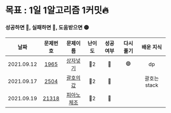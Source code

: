 # 목표 : 1일 1알고리즘 1커밋🔥

### 성공하면 🔵, 실패하면 🔴, 도움받으면 🟡

|    날짜    |                    문제번호                    |                      문제이름                       | 난이도 | 성공여부 | 다시풀기 |  배운 지식   |
| :--------: | :--------------------------------------------: | :-------------------------------------------------: | :----: | :------: | :------: | :----------: |
| 2021.09.12 |  [1965](https://www.acmicpc.net/problem/1965)  |  [상자넣기](https://www.acmicpc.net/problem/1965)   |  🥈2   |    🔵    |    🟣    |      dp      |
| 2021.09.17 |  [2504](https://www.acmicpc.net/problem/2504)  |  [괄호의값](https://www.acmicpc.net/problem/2504)   |  🥈2   |    🔴    |          | 괄호는 stack |
| 2021.09.19 | [21318](https://www.acmicpc.net/problem/21318) | [피아노체조](https://www.acmicpc.net/problem/21318) |  🥈2   |    🔴    |          |              |
